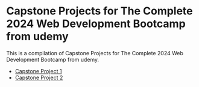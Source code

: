 # Capstone Projects for The Complete 2024 Web Development Bootcamp from udemy
This is a compilation of Capstone Projects for The Complete 2024 Web Development Bootcamp from udemy. 
<ul>
<li><a href="https://github.com/jeanj14/webDevCapstoneProjects/tree/01539fbb020291cb708a8ebe71f2298c932a45b2/CapstoneProject1">Capstone Project 1</a></li>
<li><a href="./CapstoneProject2/index.html">Capstone Project 2</a></li>
</ul>
